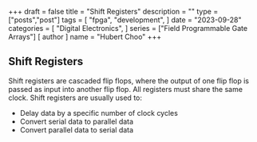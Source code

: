 +++
draft = false
title = "Shift Registers"
description = ""
type = ["posts","post"]
tags = [
    "fpga",
    "development",
]
date = "2023-09-28"
categories = [
    "Digital Electronics",
]
series = ["Field Programmable Gate Arrays"]
[ author ]
  name = "Hubert Choo"
+++

## Shift Registers
Shift registers are cascaded flip flops, where the output of one flip flop is passed as input into another flip flop. All registers must share the same clock. Shift registers are usually used to:
- Delay data by a specific number of clock cycles
- Convert serial data to parallel data
- Convert parallel data to serial data